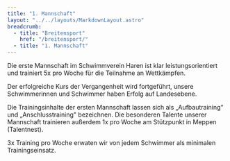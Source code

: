 ```yaml
---
title: "1. Mannschaft"
layout: "../../layouts/MarkdownLayout.astro"
breadcrumb:
  - title: "Breitensport"
    href: "/breitensport/"
  - title: "1. Mannschaft"
---
```


Die erste Mannschaft im Schwimmverein Haren ist klar leistungsorientiert und trainiert 5x pro Woche für die Teilnahme an Wettkämpfen.

Der erfolgreiche Kurs der Vergangenheit wird fortgeführt, unsere Schwimmerinnen und Schwimmer haben Erfolg auf Landesebene.

Die Trainingsinhalte der ersten Mannschaft lassen sich als „Aufbautraining" und „Anschlusstraining" bezeichnen. Die besonderen Talente unserer Mannschaft trainieren außerdem 1x pro Woche am Stützpunkt in Meppen (Talentnest).

3x Training pro Woche erwaten wir von jedem Schwimmer als minimalen Trainingseinsatz.
